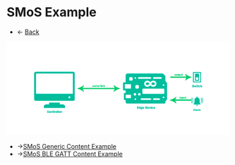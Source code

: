 # SMoS Example

* <- [Back](README.md)

![Simple GPIO Setup](images/smos_example.png)

* ->[SMoS Generic Content Example](smos_generic_content_example.md)
* ->[SMoS BLE GATT Content Example](smos_ble_gatt_content_example.md)
